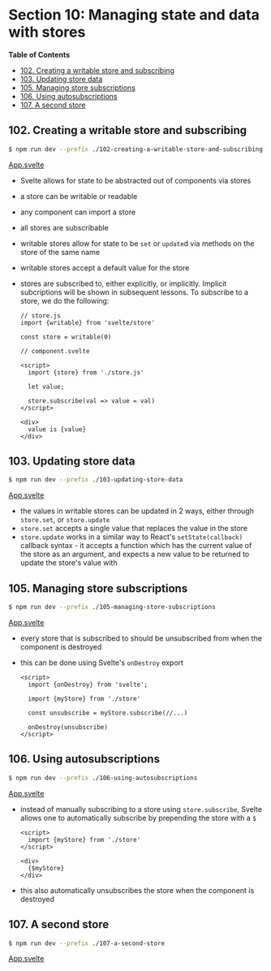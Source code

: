 # Section 10: Managing state and data with stores


<!-- START doctoc generated TOC please keep comment here to allow auto update -->
<!-- DON'T EDIT THIS SECTION, INSTEAD RE-RUN doctoc TO UPDATE -->
**Table of Contents**

- [102. Creating a writable store and subscribing](#102-creating-a-writable-store-and-subscribing)
- [103. Updating store data](#103-updating-store-data)
- [105. Managing store subscriptions](#105-managing-store-subscriptions)
- [106. Using autosubscriptions](#106-using-autosubscriptions)
- [107. A second store](#107-a-second-store)

<!-- END doctoc generated TOC please keep comment here to allow auto update -->

## 102. Creating a writable store and subscribing

```bash
$ npm run dev --prefix ./102-creating-a-writable-store-and-subscribing
```

[App.svelte](./102-creating-a-writable-store-and-subscribing/src/App.svelte)

- Svelte allows for state to be abstracted out of components via stores
- a store can be writable or readable
- any component can import a store
- all stores are subscribable
- writable stores allow for state to be `set` or `update`d via methods on the
    store of the same name
- writable stores accept a default value for the store
- stores are subscribed to, either explicitly, or implicitly. Implicit
    subcriptions will be shown in subsequent lessons. To subscribe to a store,
    we do the following:

    ```svelte
    // store.js
    import {writable} from 'svelte/store'

    const store = writable(0)

    // component.svelte

    <script>
      import {store} from './store.js'

      let value;

      store.subscribe(val => value = val)
    </script>

    <div>
      value is {value}
    </div>
    ```

## 103. Updating store data

```bash
$ npm run dev --prefix ./103-updating-store-data
```

[App.svelte](./103-updating-store-data/src/App.svelte)

- the values in writable stores can be updated in 2 ways, either through
    `store.set`, or `store.update`
- `store.set` accepts a single value that replaces the value in the store
- `store.update` works in a similar way to React's `setState(callback)` callback
    syntax - it accepts a function which has the current value of the store as
    an argument, and expects a new value to be returned to update the store's
    value with

## 105. Managing store subscriptions

```bash
$ npm run dev --prefix ./105-managing-store-subscriptions
```

[App.svelte](./105-managing-store-subscriptions/src/App.svelte)

- every store that is subscribed to should be unsubscribed from when the
    component is destroyed
- this can be done using Svelte's `onDestroy` export

    ```svelte
    <script>
      import {onDestroy} from 'svelte';

      import {myStore} from './store'

      const unsubscribe = myStore.subscribe(//...)

      onDestroy(unsubscribe)
    </script>
    ```

## 106. Using autosubscriptions

```bash
$ npm run dev --prefix ./106-using-autosubscriptions
```

[App.svelte](./106-using-autosubscriptions/src/App.svelte)

- instead of manually subscribing to a store using `store.subscribe`, Svelte
    allows one to automatically subscribe by prepending the store with a `$`

    ```svelte
    <script>
      import {myStore} from './store'
    </script>

    <div>
      {$myStore}
    </div>
    ```
- this also automatically unsubscribes the store when the component is destroyed

## 107. A second store

```bash
$ npm run dev --prefix ./107-a-second-store
```

[App.svelte](./107-a-second-store/src/App.svelte)

